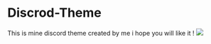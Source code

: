 # Discrod-Theme
This is mine discord theme created by me i hope you will like it !
![](https://cdn.discordapp.com/attachments/810223861961326613/821091547357380685/Screenshot_497.png)
